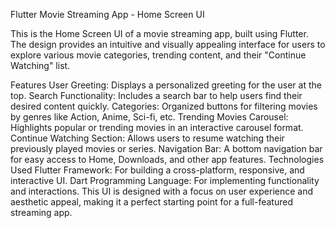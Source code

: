 Flutter Movie Streaming App - Home Screen UI

This is the Home Screen UI of a movie streaming app, built using Flutter. The design provides an intuitive and visually appealing interface for users to explore various movie categories, trending content, and their "Continue Watching" list.

Features
User Greeting: Displays a personalized greeting for the user at the top.
Search Functionality: Includes a search bar to help users find their desired content quickly.
Categories: Organized buttons for filtering movies by genres like Action, Anime, Sci-fi, etc.
Trending Movies Carousel: Highlights popular or trending movies in an interactive carousel format.
Continue Watching Section: Allows users to resume watching their previously played movies or series.
Navigation Bar: A bottom navigation bar for easy access to Home, Downloads, and other app features.
Technologies Used
Flutter Framework: For building a cross-platform, responsive, and interactive UI.
Dart Programming Language: For implementing functionality and interactions.
This UI is designed with a focus on user experience and aesthetic appeal, making it a perfect starting point for a full-featured streaming app.


